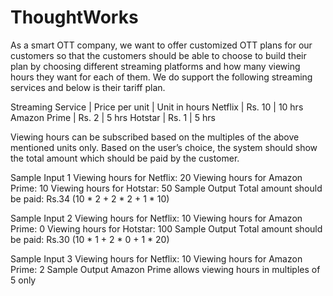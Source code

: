 # ThoughtWorks
As a smart OTT company, we want to offer customized OTT plans for our customers
so that the customers should be able to choose to build their plan by choosing different
streaming platforms and how many viewing hours they want for each of them.
We do support the following streaming services and below is their tariff plan.

Streaming Service | Price per unit    | Unit in hours
Netflix           | Rs. 10            | 10 hrs
Amazon Prime      |   Rs. 2           | 5 hrs
Hotstar           | Rs. 1             | 5 hrs

Viewing hours can be subscribed based on the multiples of the above mentioned units only.
Based on the user’s choice, the system should show the total amount which should be paid by
the customer.

Sample Input 1
Viewing hours for Netflix: 20
Viewing hours for Amazon Prime: 10
Viewing hours for Hotstar: 50
Sample Output
Total amount should be paid: Rs.34 (10 * 2 + 2 * 2 + 1 * 10)

Sample Input 2
Viewing hours for Netflix: 10
Viewing hours for Amazon Prime: 0
Viewing hours for Hotstar: 100
Sample Output
Total amount should be paid: Rs.30 (10 * 1 + 2 * 0 + 1 * 20)

Sample Input 3
Viewing hours for Netflix: 10
Viewing hours for Amazon Prime: 2
Sample Output
Amazon Prime allows viewing hours in multiples of 5 only
